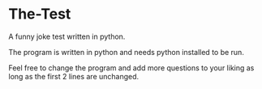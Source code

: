 # The-Test
A funny joke test written in python.

The program is written in python and needs python installed to be run.

Feel free to change the program and add more questions to your liking as long as the first 2 lines are unchanged.
